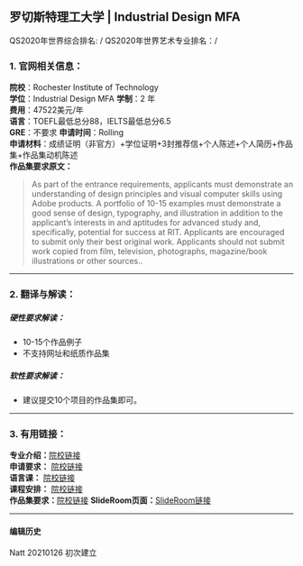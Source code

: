 ## 罗切斯特理工大学 | Industrial Design MFA   
QS2020年世界综合排名: /
QS2020年世界艺术专业排名：/


### 1. 官网相关信息：

**院校**：Rochester Institute of Technology    
**学位**：Industrial Design MFA
**学制**：2 年  
**费用**：47522美元/年  
**语言**：TOEFL最低总分88，IELTS最低总分6.5  
**GRE**：不要求 
**申请时间**：Rolling     
**申请材料**：成绩证明（非官方）+学位证明+3封推荐信+个人陈述+个人简历+作品集+作品集动机陈述    
**作品集要求原文：**   

> As part of the entrance requirements, applicants must demonstrate an understanding of design principles and visual computer skills using Adobe products. A portfolio of 10-15 examples must demonstrate a good sense of design, typography, and illustration in addition to the applicant’s interests in and aptitudes for advanced study and, specifically, potential for success at RIT. Applicants are encouraged to submit only their best original work. Applicants should not submit work copied from film, television, photographs, magazine/book illustrations or other sources.. 


---


### 2. 翻译与解读：

##### 硬性要求解读：
- 10-15个作品例子
- 不支持网址和纸质作品集




##### 软性要求解读：
- 建议提交10个项目的作品集即可。


---


### 3. 有用链接：

**专业介绍：**[院校链接](https://www.rit.edu/programs/industrial-design-mfa)  
**申请要求：** [院校链接](https://www.rit.edu/programs/industrial-design-mfa)  
**语言课：** [院校链接](https://www.rit.edu/emcs/ptgrad/apply/information-for-international-applicants)  
**课程安排：** [院校链接](https://artdesign.rit.edu/schools/design/graduate-industrial-design)  
**作品集要求：**[院校链接](https://www.rit.edu/admissions/graduate/portfolio-requirements)
**SlideRoom页面：**[SlideRoom链接](https://rit.slideroom.com/#/Login)

---


#### 编辑历史

Natt 20210126 初次建立  
